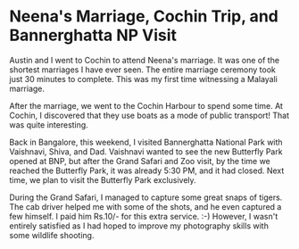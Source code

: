 # Neena's Marriage, Cochin Trip, and Bannerghatta NP Visit

Austin and I went to Cochin to attend Neena's marriage. It was one of the
shortest marriages I have ever seen. The entire marriage ceremony took just 30
minutes to complete. This was my first time witnessing a Malayali marriage.

After the marriage, we went to the Cochin Harbour to spend some time. At Cochin,
I discovered that they use boats as a mode of public transport! That was quite
interesting.

Back in Bangalore, this weekend, I visited Bannerghatta National Park with
Vaishnavi, Shiva, and Dad. Vaishnavi wanted to see the new Butterfly Park opened
at BNP, but after the Grand Safari and Zoo visit, by the time we reached the
Butterfly Park, it was already 5:30 PM, and it had closed. Next time, we plan to
visit the Butterfly Park exclusively.

During the Grand Safari, I managed to capture some great snaps of tigers. The
cab driver helped me with some of the shots, and he even captured a few himself.
I paid him Rs.10/- for this extra service. :-) However, I wasn't entirely
satisfied as I had hoped to improve my photography skills with some wildlife
shooting.